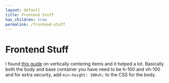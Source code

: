 ```yaml
---
layout: default
title: Frontend Stuff
has_children: true
permalink: /frontend-stuff
---
```


# Frontend Stuff
I found [this guide](https://stackoverflow.com/questions/68558955/bootstrap-centering-container-in-the-middle-of-the-page)
on vertically centering items and it helped a lot. Basically both the body and
base container you have need to be h-100 and vh-100 and for extra security,
add `min-height: 100vh;` to the CSS for the body.

